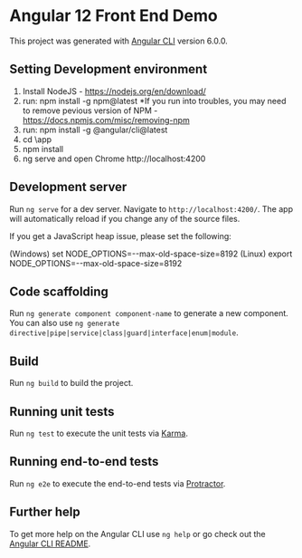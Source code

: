 # Angular 12 Front End Demo

This project was generated with [Angular CLI](https://github.com/angular/angular-cli) version 6.0.0.

## Setting Development environment
1. Install NodeJS - https://nodejs.org/en/download/
2. run: npm install -g npm@latest
*If you run into troubles, you may need to remove pevious version of NPM - https://docs.npmjs.com/misc/removing-npm
3. run: npm install -g @angular/cli@latest
4. cd <your project>\app
5. npm install
6. ng serve and open Chrome http://localhost:4200

## Development server

Run `ng serve` for a dev server. Navigate to `http://localhost:4200/`. The app will automatically reload if you change any of the source files.

If you get a JavaScript heap issue, please set the following: 

(Windows) set NODE_OPTIONS=--max-old-space-size=8192 
(Linux)   export NODE_OPTIONS=--max-old-space-size=8192

## Code scaffolding

Run `ng generate component component-name` to generate a new component. You can also use `ng generate directive|pipe|service|class|guard|interface|enum|module`.

## Build

Run `ng build` to build the project. 
## Running unit tests

Run `ng test` to execute the unit tests via [Karma](https://karma-runner.github.io).

## Running end-to-end tests

Run `ng e2e` to execute the end-to-end tests via [Protractor](http://www.protractortest.org/).

## Further help

To get more help on the Angular CLI use `ng help` or go check out the [Angular CLI README](https://github.com/angular/angular-cli/blob/master/README.md).
